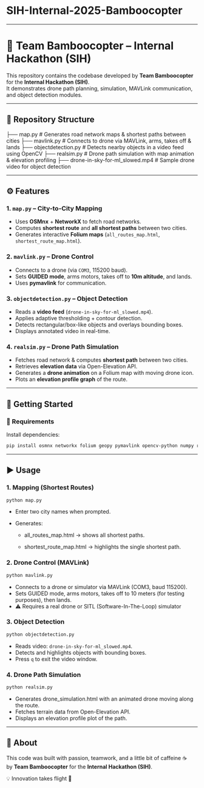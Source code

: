 # SIH-Internal-2025-Bamboocopter
---
# 🚁 Team Bamboocopter – Internal Hackathon (SIH)

This repository contains the codebase developed by **Team Bamboocopter** for the **Internal Hackathon (SIH)**.  
It demonstrates drone path planning, simulation, MAVLink communication, and object detection modules.

---
## 📂 Repository Structure
├── map.py # Generates road network maps & shortest paths between cities
├── mavlink.py # Connects to drone via MAVLink, arms, takes off & lands
├── objectdetection.py # Detects nearby objects in a video feed using OpenCV
├── realsim.py # Drone path simulation with map animation & elevation profiling
├── drone-in-sky-for-ml_slowed.mp4 # Sample drone video for object detection

---

## ⚙️ Features

### 1. `map.py` – City-to-City Mapping  
- Uses **OSMnx** + **NetworkX** to fetch road networks.  
- Computes **shortest route** and **all shortest paths** between two cities.  
- Generates interactive **Folium maps** (`all_routes_map.html`, `shortest_route_map.html`).  

### 2. `mavlink.py` – Drone Control  
- Connects to a drone (via `COM3`, 115200 baud).  
- Sets **GUIDED mode**, arms motors, takes off to **10m altitude**, and lands.  
- Uses **pymavlink** for communication.  

### 3. `objectdetection.py` – Object Detection  
- Reads a **video feed** (`drone-in-sky-for-ml_slowed.mp4`).  
- Applies adaptive thresholding + contour detection.  
- Detects rectangular/box-like objects and overlays bounding boxes.  
- Displays annotated video in real-time.  

### 4. `realsim.py` – Drone Path Simulation  
- Fetches road network & computes **shortest path** between two cities.  
- Retrieves **elevation data** via Open-Elevation API.  
- Generates a **drone animation** on a Folium map with moving drone icon.  
- Plots an **elevation profile graph** of the route.  

---

## 🚀 Getting Started

### 🔧 Requirements
Install dependencies:
```bash
pip install osmnx networkx folium geopy pymavlink opencv-python numpy requests matplotlib
```
---

## ▶️ Usage

### 1. Mapping (Shortest Routes)
```bash
python map.py
```

- Enter two city names when prompted.

- Generates:

  - all_routes_map.html → shows all shortest paths.

  - shortest_route_map.html → highlights the single shortest path.

 ### 2. Drone Control (MAVLink)
 ```bash
python mavlink.py
```

- Connects to a drone or simulator via MAVLink (COM3, baud 115200).
- Sets GUIDED mode, arms motors, takes off to 10 meters (for testing purposes), then lands.
- ⚠️ Requires a real drone or SITL (Software-In-The-Loop) simulator

### 3. Object Detection
```bash
python objectdetection.py
```
- Reads video: `drone-in-sky-for-ml_slowed.mp4`.
- Detects and highlights objects with bounding boxes.
- Press `q` to exit the video window.

### 4. Drone Path Simulation
```bash
python realsim.py
```
- Generates drone_simulation.html with an animated drone moving along the route.
- Fetches terrain data from Open-Elevation API.
- Displays an elevation profile plot of the path.

---

## 🎉 About
This code was built with passion, teamwork, and a little bit of caffeine ☕  
by **Team Bamboocopter** for the **Internal Hackathon (SIH)**.  

💡 Innovation takes flight 🚁
